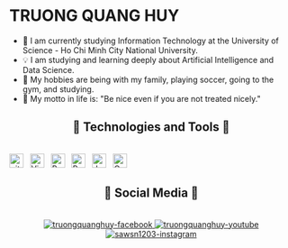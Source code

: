 # TRUONG QUANG HUY

- 🚀 I am currently studying Information Technology at the University of Science - Ho Chi Minh City National University.
- 💡 I am studying and learning deeply about Artificial Intelligence and Data Science.
- 💝 My hobbies are being with my family, playing soccer, going to the gym, and studying.
- 💞 My motto in life is: "Be nice even if you are not treated nicely."

<h2 align="center">🥇 Technologies and Tools 🥇</h2>
<br>
<span><img src="https://img.shields.io/badge/git-282C34?logo=git&logoColor=F05032" alt="git logo" title="git" height="25" /></span>
&nbsp;
<span><img src="https://img.shields.io/badge/VS%20Code-282C34?logo=visual-studio-code&logoColor=007ACC" alt="Visual Studio Code logo" title="Visual Studio Code" height="25" /></span>
&nbsp;
<span><img src="https://img.shields.io/badge/Python-282C34?logo=python&logoColor=3776AB" alt="Python logo" title="Python" height="25" /></span>
&nbsp;
<span><img src="https://img.shields.io/badge/PyTorch-282C34?logo=pytorch&logoColor=EE4C2C" alt="Pytorch logo" title="Pytorch" height="25" /></span>
&nbsp;
<span><img src="https://img.shields.io/badge/Jupyter-282C34?logo=jupyter&logoColor=F37626" alt="Jupyter logo" title="Jupyter" height="25" /></span>
&nbsp;
<span><img src="https://img.shields.io/badge/OpenCV-282C34?logo=opencv&logoColor=5C3EE8" alt="OpenCV logo" title="OpenCV" height="25" /></span>
&nbsp;
<br>

<h2 align="center">🔆 Social Media 🔆</h2>
<br>
<div align="center">
  <a href="https://www.facebook.com/profile.php?id=61561635601216" target="blank">
    <img src="https://img.icons8.com/bubbles/100/000000/facebook-new.png" alt="truongquanghuy-facebook" />
  </a>
  <a href="https://www.youtube.com/@truongquanghuy7711" target="blank">
    <img src="https://img.icons8.com/bubbles/100/000000/youtube-squared.png" alt="truongquanghuy-youtube" />
  </a>
  <a href="https://www.instagram.com/sawsn1203/" target="blank">
    <img src="https://img.icons8.com/bubbles/100/000000/instagram.png" alt="sawsn1203-instagram" />
  </a>
</div>

